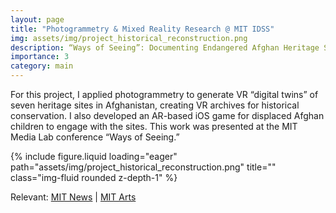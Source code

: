 ```yaml
---
layout: page
title: "Photogrammetry & Mixed Reality Research @ MIT IDSS"
img: assets/img/project_historical_reconstruction.png
description: “Ways of Seeing”: Documenting Endangered Afghan Heritage Sites Using Photogrammetry and Mixed Reality
importance: 3
category: main
---
```

For this project, I applied photogrammetry to generate VR “digital twins” of seven heritage sites in Afghanistan, creating VR archives for historical conservation. I also developed an AR-based iOS game for displaced Afghan children to engage with the sites. This work was presented at the MIT Media Lab conference “Ways of Seeing.”
<div class="row">
    <div class="col-sm mt-3 mt-md-0">
        {% include figure.liquid loading="eager" path="assets/img/project_historical_reconstruction.png" title="" class="img-fluid rounded z-depth-1" %}
        <p> Relevant: 
          <a href="https://news.mit.edu/2023/architectural-heritage-ways-of-seeing-project-0519">MIT News</a> | 
          <a href="https://arts.mit.edu/projects/ways-of-seeing/">MIT Arts</a>
        </p>
    </div>
</div>
